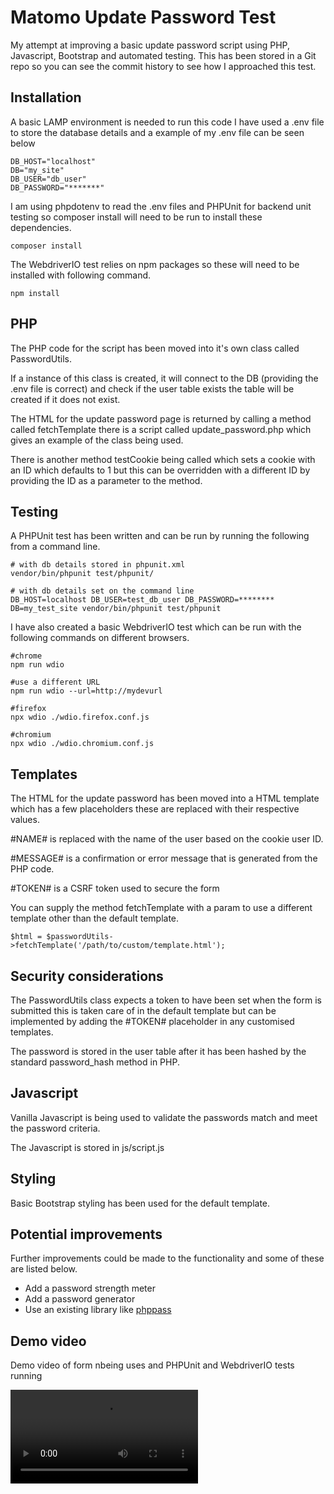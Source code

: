# Matomo Update Password Test

My attempt at improving a basic update password script using PHP, Javascript, Bootstrap and automated testing.
This has been stored in a Git repo so you can see the commit history to see how I approached this test.

## Installation

A basic LAMP environment is needed to run this code I have used a .env file to store the database details and a example of my .env file can be seen below

```
DB_HOST="localhost"
DB="my_site"
DB_USER="db_user"
DB_PASSWORD="*******"
```

I am using phpdotenv to read the .env files and PHPUnit for backend unit testing so composer install will need to be run to install
these dependencies.

```
composer install
```

The WebdriverIO test relies on npm packages so these will need to be installed with following command.

```
npm install
```

## PHP

The PHP code for the script has been moved into it's own class called PasswordUtils.

If a instance of this class is created, it will connect to the DB (providing the .env file is correct) and check if 
the user table exists the table will be created if it does not exist.

The HTML for the update password page is returned by calling a method called fetchTemplate there is a script called update_password.php
which gives an example of the class being used.

There is another method testCookie being called which sets a cookie with an ID which defaults to 1 but this can be overridden with a different ID by providing the
ID as a parameter to the method.

## Testing

A PHPUnit test has been written and can be run by running the following from a command line.

```
# with db details stored in phpunit.xml
vendor/bin/phpunit test/phpunit/

# with db details set on the command line
DB_HOST=localhost DB_USER=test_db_user DB_PASSWORD=******** DB=my_test_site vendor/bin/phpunit test/phpunit
```

I have also created a basic WebdriverIO test which can be run with the following commands on different browsers.

```
#chrome
npm run wdio

#use a different URL
npm run wdio --url=http://mydevurl

#firefox
npx wdio ./wdio.firefox.conf.js

#chromium
npx wdio ./wdio.chromium.conf.js
```


## Templates

The HTML for the update password has been moved into a HTML template which has a few placeholders
these are replaced with their respective values.

\#NAME\# is replaced with the name of the user based on the cookie user ID.

\#MESSAGE\# is a confirmation or error message that is generated from the PHP code.

\#TOKEN\# is a CSRF token used to secure the form

You can supply the method fetchTemplate with a param to use a different template other than the default template.

```
$html = $passwordUtils->fetchTemplate('/path/to/custom/template.html');
```

## Security considerations

The PasswordUtils class expects a token to have been set when the form is submitted this is taken care of in
the default template  but can be implemented by adding the \#TOKEN\# placeholder in any customised templates.

The password is stored in the user table after it has been hashed by the standard password_hash method in PHP.

## Javascript

Vanilla Javascript is being used to validate the passwords match and meet the password criteria.

The Javascript is stored in js/script.js

## Styling

Basic Bootstrap styling has been used for the default template.

## Potential improvements

Further improvements could be made to the functionality and some of these are listed below.

- Add a password strength meter
- Add a password generator
- Use an existing library like [phppass](https://github.com/rchouinard/phpass)

## Demo video

Demo video of form nbeing uses and PHPUnit and WebdriverIO tests running

![Demo](demo.webm)
